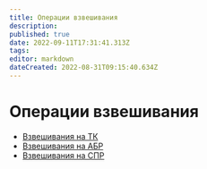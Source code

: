```yaml
---
title: Операции взвешивания
description: 
published: true
date: 2022-09-11T17:31:41.313Z
tags: 
editor: markdown
dateCreated: 2022-08-31T09:15:40.634Z
---
```


# Операции взвешивания


* [Взвешивания на ТК](vzveshivaniya-tk.md)
* [Взвешивания на АБР](vzveshivaniya.md)
* [Взвешивания на СПР](vzveshivaniya-spr/)
